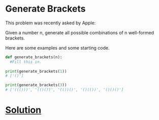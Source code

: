 # Generate Brackets

This problem was recently asked by Apple:

Given a number n, generate all possible combinations of n well-formed brackets.

Here are some examples and some starting code.

```python
def generate_brackets(n):
  #Fill this in.
  
print(generate_brackets(1))
# ['()']

print(generate_brackets(3))
# ['((()))', '(()())', '(())()', '()(())', '()()()']
```

# [Solution](solution.md)